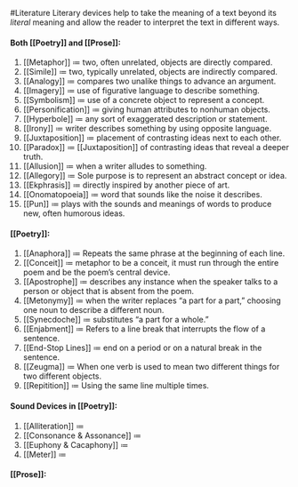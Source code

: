 #Literature 
Literary devices help to take the meaning of a text beyond its *literal* meaning and allow the reader to interpret the text in different ways.

#### Both [[Poetry]] and [[Prose]]:
1. [[Metaphor]] $\coloneqq$ two, often unrelated, objects are directly compared.
2. [[Simile]] $\coloneqq$ two, typically unrelated, objects are indirectly compared.
3. [[Analogy]] $\coloneqq$ compares two unalike things to advance an argument.
4. [[Imagery]] $\coloneqq$ use of figurative language to describe something.
5. [[Symbolism]] $\coloneqq$ use of a concrete object to represent a concept.
6. [[Personification]] $\coloneqq$ giving human attributes to nonhuman objects.
7. [[Hyperbole]] $\coloneqq$ any sort of exaggerated description or statement.
8. [[Irony]] $\coloneqq$ writer describes something by using opposite language.
9. [[Juxtaposition]] $\coloneqq$ placement of contrasting ideas next to each other.
10. [[Paradox]] $\coloneqq$ [[Juxtaposition]] of contrasting ideas that reveal a deeper truth.
11. [[Allusion]] $\coloneqq$ when a writer alludes to something.
12. [[Allegory]] $\coloneqq$ Sole purpose is to represent an abstract concept or idea.
13. [[Ekphrasis]] $\coloneqq$ directly inspired by another piece of art.
14. [[Onomatopoeia]] $\coloneqq$ word that sounds like the noise it describes.
15. [[Pun]] $\coloneqq$ plays with the sounds and meanings of words to produce new, often humorous ideas.
#### [[Poetry]]:
1. [[Anaphora]] $\coloneqq$ Repeats the same phrase at the beginning of each line.
2. [[Conceit]] $\coloneqq$ metaphor to be a conceit, it must run through the entire poem and be the poem’s central device.
3. [[Apostrophe]] $\coloneqq$ describes any instance when the speaker talks to a person or object that is absent from the poem.
4. [[Metonymy]]  $\coloneqq$ when the writer replaces “a part for a part,” choosing one noun to describe a different noun.
5. [[Synecdoche]] $\coloneqq$ substitutes “a part for a whole.”
6. [[Enjabment]] $\coloneqq$ Refers to a line break that interrupts the flow of a sentence.
7. [[End-Stop Lines]] $\coloneqq$ end on a period or on a natural break in the sentence.
8. [[Zeugma]] $\coloneqq$ When one verb is used to mean two different things for two different objects.
9. [[Repitition]] $\coloneqq$ Using the same line multiple times.
#### Sound Devices in [[Poetry]]:
1. [[Alliteration]] $\coloneqq$ 
2. [[Consonance & Assonance]] $\coloneqq$ 
3. [[Euphony & Cacaphony]] $\coloneqq$ 
4. [[Meter]] $\coloneqq$ 
#### [[Prose]]: